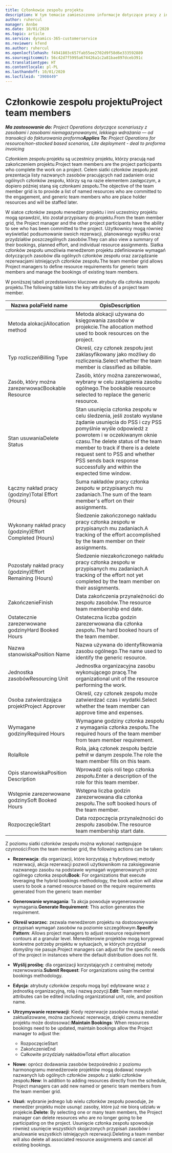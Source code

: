```yaml
---
title: Członkowie zespołu projektu
description: W tym temacie zamieszczono informacje dotyczące pracy z informacjami dotyczącymi członków zespołu projektu, ich atrybutami i planowaniem.
author: ruhercul
manager: Annbe
ms.date: 10/01/2020
ms.topic: article
ms.service: dynamics-365-customerservice
ms.reviewer: kfend
ms.author: ruhercul
ms.openlocfilehash: f4941803c657fab55ee2702d9f58d6e333592889
ms.sourcegitcommit: 56c42d7f5995a674426a1c2a81bae897dceb391c
ms.translationtype: HT
ms.contentlocale: pl-PL
ms.lasthandoff: 10/01/2020
ms.locfileid: "3908449"
---
```

# <a name="project-team-members"></a><span data-ttu-id="be7e0-103">Członkowie zespołu projektu</span><span class="sxs-lookup"><span data-stu-id="be7e0-103">Project team members</span></span>

<span data-ttu-id="be7e0-104">_**Ma zastosowanie do:** Project Operations dotyczące scenariuszy z zasobami i zasobami niemagazynowanymi, lekkiego wdrażania — od transakcji do fakturowania proforma_</span><span class="sxs-lookup"><span data-stu-id="be7e0-104">_**Applies To:** Project Operations for resource/non-stocked based scenarios, Lite deployment - deal to proforma invoicing_</span></span>

<span data-ttu-id="be7e0-105">Członkiem zespołu projektu są uczestnicy projektu, którzy pracują nad zakończeniem projektu.</span><span class="sxs-lookup"><span data-stu-id="be7e0-105">Project team members are the project participants who complete the work on a project.</span></span> <span data-ttu-id="be7e0-106">Celem siatki członków zespołu jest prezentacja listy nazwanych zasobów pracujących nad zadaniem oraz ogólnych członków zespołu, którzy są na razie elementem zastępczym, a dopiero później staną się członkami zespołu.</span><span class="sxs-lookup"><span data-stu-id="be7e0-106">The objective of the team member grid is to provide a list of named resources who are committed to the engagement, and generic team members who are place holder resources and will be staffed later.</span></span>

<span data-ttu-id="be7e0-107">W siatce członków zespołu menedżer projektu i inni uczestnicy projektu mogą sprawdzić, kto został przypisany do projektu.</span><span class="sxs-lookup"><span data-stu-id="be7e0-107">From the team member grid, the Project manager and the other project participants have the ability to see who has been committed to the project.</span></span> <span data-ttu-id="be7e0-108">Użytkownicy mogą również wyświetlać podsumowanie swoich rezerwacji, planowanego wysiłku oraz przydziałów poszczególnych zasobów.</span><span class="sxs-lookup"><span data-stu-id="be7e0-108">They can also view a summary of their bookings, planned effort, and individual resource assignments.</span></span> <span data-ttu-id="be7e0-109">Siatka członków zespołu umożliwia menedżerom projektu zdefiniowanie wymagań dotyczących zasobów dla ogólnych członków zespołu oraz zarządzanie rezerwacjami istniejących członków zespołu.</span><span class="sxs-lookup"><span data-stu-id="be7e0-109">The team member grid allows Project managers to define resource requirements for generic team members and manage the bookings of existing team members.</span></span>

<span data-ttu-id="be7e0-110">W poniższej tabeli przedstawiono kluczowe atrybuty dla członka zespołu projektu.</span><span class="sxs-lookup"><span data-stu-id="be7e0-110">The following table lists the key attributes of a project team member.</span></span>

| <span data-ttu-id="be7e0-111">Nazwa pola</span><span class="sxs-lookup"><span data-stu-id="be7e0-111">Field name</span></span>          | <span data-ttu-id="be7e0-112">Opis</span><span class="sxs-lookup"><span data-stu-id="be7e0-112">Description</span></span>                                                                                                                                                                  |
|--------------------------|-----------------------------------------------------------------------------------------------------------------------------------------------------------------------------------|
| <span data-ttu-id="be7e0-113">Metoda alokacji</span><span class="sxs-lookup"><span data-stu-id="be7e0-113">Allocation method</span></span>        | <span data-ttu-id="be7e0-114">Metoda alokacji używana do księgowania zasobów w projekcie.</span><span class="sxs-lookup"><span data-stu-id="be7e0-114">The allocation method used to book resources on the project.</span></span>                                                                         |
| <span data-ttu-id="be7e0-115">Typ rozliczeń</span><span class="sxs-lookup"><span data-stu-id="be7e0-115">Billing Type</span></span>             | <span data-ttu-id="be7e0-116">Określ, czy członek zespołu jest zaklasyfikowany jako możliwy do rozliczenia.</span><span class="sxs-lookup"><span data-stu-id="be7e0-116">Select whether the team member is classified as billable.</span></span>                                                                                                                                       |
| <span data-ttu-id="be7e0-117">Zasób, który można zarezerwować</span><span class="sxs-lookup"><span data-stu-id="be7e0-117">Bookable Resource</span></span>        | <span data-ttu-id="be7e0-118">Zasób, który można zarezerwować, wybrany w celu zastąpienia zasobu ogólnego.</span><span class="sxs-lookup"><span data-stu-id="be7e0-118">The bookable resource selected to replace the generic resource.</span></span>                                                                                                                   |
| <span data-ttu-id="be7e0-119">Stan usuwania</span><span class="sxs-lookup"><span data-stu-id="be7e0-119">Delete Status</span></span>            | <span data-ttu-id="be7e0-120">Stan usunięcia członka zespołu w celu śledzenia, jeśli zostało wysłane żądanie usunięcia do PSS i czy PSS pomyślnie wyśle odpowiedź z powrotem i w oczekiwanym oknie czasu.</span><span class="sxs-lookup"><span data-stu-id="be7e0-120">The delete status of the team member to track if there is a delete request sent to PSS and whether PSS sends back response successfully and within the expected time window.</span></span> |
| <span data-ttu-id="be7e0-121">Łączny nakład pracy (godziny)</span><span class="sxs-lookup"><span data-stu-id="be7e0-121">Total Effort (Hours)</span></span>     | <span data-ttu-id="be7e0-122">Suma nakładów pracy członka zespołu w przypisanych mu zadaniach.</span><span class="sxs-lookup"><span data-stu-id="be7e0-122">The sum of the team member's effort on their assignments.</span></span>                                                                                                                         |
| <span data-ttu-id="be7e0-123">Wykonany nakład pracy (godziny)</span><span class="sxs-lookup"><span data-stu-id="be7e0-123">Effort Completed (Hours)</span></span> | <span data-ttu-id="be7e0-124">Śledzenie zakończonego nakładu pracy członka zespołu w przypisanych mu zadaniach.</span><span class="sxs-lookup"><span data-stu-id="be7e0-124">A tracking of the effort accomplished by the team member on their assignments.</span></span>                                                                                           |
| <span data-ttu-id="be7e0-125">Pozostały nakład pracy (godziny)</span><span class="sxs-lookup"><span data-stu-id="be7e0-125">Effort Remaining (Hours)</span></span> | <span data-ttu-id="be7e0-126">Śledzenie niezakończonego nakładu pracy członka zespołu w przypisanych mu zadaniach.</span><span class="sxs-lookup"><span data-stu-id="be7e0-126">A tracking of the effort not yet completed by the team member on their assignments.</span></span>                                                                                    |
| <span data-ttu-id="be7e0-127">Zakończenie</span><span class="sxs-lookup"><span data-stu-id="be7e0-127">Finish</span></span>                   | <span data-ttu-id="be7e0-128">Data zakończenia przynależności do zespołu zasobów.</span><span class="sxs-lookup"><span data-stu-id="be7e0-128">The resource team membership end date.</span></span>                                                                                                                                            |
| <span data-ttu-id="be7e0-129">Ostatecznie zarezerwowane godziny</span><span class="sxs-lookup"><span data-stu-id="be7e0-129">Hard Booked Hours</span></span>        | <span data-ttu-id="be7e0-130">Ostateczna liczba godzin zarezerwowana dla członka zespołu.</span><span class="sxs-lookup"><span data-stu-id="be7e0-130">The hard booked hours of the team member.</span></span>                                                                                                                                                                |
| <span data-ttu-id="be7e0-131">Nazwa stanowiska</span><span class="sxs-lookup"><span data-stu-id="be7e0-131">Position Name</span></span>            | <span data-ttu-id="be7e0-132">Nazwa używana do identyfikowania zasobu ogólnego.</span><span class="sxs-lookup"><span data-stu-id="be7e0-132">The name used to identify the generic resource.</span></span>                                                                                                                                   |
| <span data-ttu-id="be7e0-133">Jednostka zasobów</span><span class="sxs-lookup"><span data-stu-id="be7e0-133">Resourcing Unit</span></span>          | <span data-ttu-id="be7e0-134">Jednostka organizacyjna zasobu wykonującego pracę.</span><span class="sxs-lookup"><span data-stu-id="be7e0-134">The organizational unit of the resource performing the work.</span></span>                                                                                                                      |
| <span data-ttu-id="be7e0-135">Osoba zatwierdzająca projekt</span><span class="sxs-lookup"><span data-stu-id="be7e0-135">Project Approver</span></span>         | <span data-ttu-id="be7e0-136">Określ, czy członek zespołu może zatwierdzać czas i wydatki.</span><span class="sxs-lookup"><span data-stu-id="be7e0-136">Select whether the team member can approve time and expenses.</span></span>                                                                                                                     |
| <span data-ttu-id="be7e0-137">Wymagane godziny</span><span class="sxs-lookup"><span data-stu-id="be7e0-137">Required Hours</span></span>           | <span data-ttu-id="be7e0-138">Wymagane godziny członka zespołu z wymagania członka zespołu.</span><span class="sxs-lookup"><span data-stu-id="be7e0-138">The required hours of the team member from team member requirement.</span></span>                                                                                                                       |
| <span data-ttu-id="be7e0-139">Rola</span><span class="sxs-lookup"><span data-stu-id="be7e0-139">Role</span></span>                     | <span data-ttu-id="be7e0-140">Rola, jaką członek zespołu będzie pełnił w danym zespole.</span><span class="sxs-lookup"><span data-stu-id="be7e0-140">The role the team member fills on this team.</span></span>                                                                                                                                |
| <span data-ttu-id="be7e0-141">Opis stanowiska</span><span class="sxs-lookup"><span data-stu-id="be7e0-141">Position Description</span></span>     | <span data-ttu-id="be7e0-142">Wprowadź opis roli tego członka zespołu.</span><span class="sxs-lookup"><span data-stu-id="be7e0-142">Enter a description of the role for this team member.</span></span>                                                                                                                             |
| <span data-ttu-id="be7e0-143">Wstępnie zarezerwowane godziny</span><span class="sxs-lookup"><span data-stu-id="be7e0-143">Soft Booked Hours</span></span>        | <span data-ttu-id="be7e0-144">Wstępna liczba godzin zarezerwowana dla członka zespołu.</span><span class="sxs-lookup"><span data-stu-id="be7e0-144">The soft booked hours of the team member.</span></span>                                                                                                                                                                 |
| <span data-ttu-id="be7e0-145">Rozpoczęcie</span><span class="sxs-lookup"><span data-stu-id="be7e0-145">Start</span></span>                    | <span data-ttu-id="be7e0-146">Data rozpoczęcia przynależności do zespołu zasobów.</span><span class="sxs-lookup"><span data-stu-id="be7e0-146">The resource team membership start date.</span></span>                                                                                                                                          |

<span data-ttu-id="be7e0-147">Z poziomu siatki członków zespołu można wykonać następujące czynności:</span><span class="sxs-lookup"><span data-stu-id="be7e0-147">From the team member grid, the following actions can be taken:</span></span>

- <span data-ttu-id="be7e0-148">**Rezerwacja**: dla organizacji, które korzystają z hybrydowej metody rezerwacji, akcja rezerwacji pozwoli użytkownikom na zaksięgowanie nazwanego zasobu na podstawie wymagań wygenerowanych przez ogólnego członka zespołu</span><span class="sxs-lookup"><span data-stu-id="be7e0-148">**Book**: For organizations that execute leveraging the hybrid bookings methodology, the book action will allow users to book a named resource based on the require requirements generated from the generic team member</span></span>
- <span data-ttu-id="be7e0-149">**Generowanie wymagania**: Ta akcja powoduje wygenerowanie wymagania.</span><span class="sxs-lookup"><span data-stu-id="be7e0-149">**Generate Requirement**: This action generates the requirement.</span></span>
- <span data-ttu-id="be7e0-150">**Określ wzorzec**: zezwala menedżerom projektu na dostosowywanie przypisań wymagań zasobów na poziomie szczegółowym.</span><span class="sxs-lookup"><span data-stu-id="be7e0-150">**Specify Pattern**: Allows project managers to adjust resource requirement contours at a granular level.</span></span> <span data-ttu-id="be7e0-151">Menedżerowie projektów mogą korygować konkretne potrzeby projektu w sytuacjach, w których przydział domyślny nie pasuje.</span><span class="sxs-lookup"><span data-stu-id="be7e0-151">Project managers can adjust for the specific needs of the project in instances where the default distribution does not fit.</span></span>
- <span data-ttu-id="be7e0-152">**Wyślij prośbę**: dla organizacji korzystających z centralnej metody rezerwowania.</span><span class="sxs-lookup"><span data-stu-id="be7e0-152">**Submit Request**: For organizations using the central bookings methodology.</span></span>
- <span data-ttu-id="be7e0-153">**Edycja**: atrybuty członków zespołu mogą być edytowane wraz z jednostką organizacyjną, rolą i nazwą pozycji.</span><span class="sxs-lookup"><span data-stu-id="be7e0-153">**Edit**: Team member attributes can be edited including organizational unit, role, and position name.</span></span>
- <span data-ttu-id="be7e0-154">**Utrzymywanie rezerwacji**: Kiedy rezerwacje zasobów muszą zostać zaktualizowane, można zachować rezerwacje, dzięki czemu menedżer projektu może dostosować:</span><span class="sxs-lookup"><span data-stu-id="be7e0-154">**Maintain Bookings**: When resources bookings need to be updated, maintain bookings allow the Project manager to adjust the:</span></span>

    - <span data-ttu-id="be7e0-155">Rozpoczęcie</span><span class="sxs-lookup"><span data-stu-id="be7e0-155">Start</span></span>
    - <span data-ttu-id="be7e0-156">Zakończenie</span><span class="sxs-lookup"><span data-stu-id="be7e0-156">End</span></span>
    - <span data-ttu-id="be7e0-157">Całkowite przydziały nakładów</span><span class="sxs-lookup"><span data-stu-id="be7e0-157">Total effort allocation</span></span>

- <span data-ttu-id="be7e0-158">**Nowe**: oprócz dodawania zasobów bezpośrednio z poziomu harmonogramu menedżerowie projektów mogą dodawać nowych nazwanych lub ogólnych członków zespołu z siatki członków zespołu.</span><span class="sxs-lookup"><span data-stu-id="be7e0-158">**New**: In addition to adding resources directly from the schedule, Project managers can add new named or generic team members from the team member grid.</span></span>
- <span data-ttu-id="be7e0-159">**Usuń**: wybranie jednego lub wielu członków zespołu powoduje, że menedżer projektu może usunąć zasoby, które już nie biorą udziału w projekcie.</span><span class="sxs-lookup"><span data-stu-id="be7e0-159">**Delete**: By selecting one or many team members, the Project manager can delete resources who are no longer going to be participating on the project.</span></span> <span data-ttu-id="be7e0-160">Usunięcie członka zespołu spowoduje również usunięcie wszystkich skojarzonych przypisań zasobów i anulowanie wszystkich istniejących rezerwacji.</span><span class="sxs-lookup"><span data-stu-id="be7e0-160">Deleting a team member will also delete all associated resource assignments and  cancel all existing bookings.</span></span>
